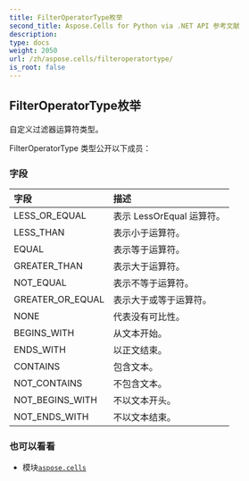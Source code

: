 ```yaml
---
title: FilterOperatorType枚举
second_title: Aspose.Cells for Python via .NET API 参考文献
description:
type: docs
weight: 2050
url: /zh/aspose.cells/filteroperatortype/
is_root: false
---
```

## FilterOperatorType枚举
自定义过滤器运算符类型。



FilterOperatorType 类型公开以下成员：

### 字段
|字段|描述|
| :- | :- |
| LESS_OR_EQUAL |表示 LessOrEqual 运算符。|
| LESS_THAN |表示小于运算符。|
| EQUAL |表示等于运算符。|
| GREATER_THAN |表示大于运算符。|
| NOT_EQUAL |表示不等于运算符。|
| GREATER_OR_EQUAL |表示大于或等于运算符。|
| NONE |代表没有可比性。|
| BEGINS_WITH |从文本开始。|
| ENDS_WITH |以正文结束。|
| CONTAINS |包含文本。|
| NOT_CONTAINS |不包含文本。|
| NOT_BEGINS_WITH |不以文本开头。|
| NOT_ENDS_WITH |不以文本结束。|



### 也可以看看
* 模块[`aspose.cells`](..)
